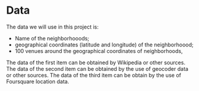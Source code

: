 # Data
The data we will use in this project is:
<ul>
<li> Name of the neighborhooods;</li>
<li> geographical coordinates (latitude and longitude) of the neighborhoood;</li>
<li> 100 venues around the geographical coordinates of neighborhoods,</li>
</ul>
The data of the first item can be obtained by Wikipedia or other sources. 
The data of the second item can be obtained by the use of geocoder data or other sources.
The data of the third item can be obtain by the use of Foursquare location data.

